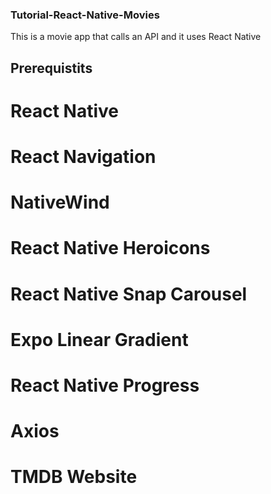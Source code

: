 ### Tutorial-React-Native-Movies
 This is a movie app that calls an API and it uses React Native

## Prerequistits
# React Native
# React Navigation
# NativeWind
# React Native Heroicons
# React Native Snap Carousel
# Expo Linear Gradient
# React Native Progress
# Axios
# TMDB Website

